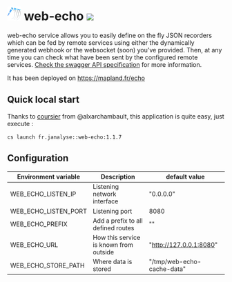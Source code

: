# ![](images/logo-base-32.png) web-echo [![][WebEchoImg]][WebEchoLnk]

web-echo service allows you to easily define on the fly JSON recorders which can be 
fed by remote services using either the dynamically generated webhook or the websocket (soon)
you've provided. Then, at any time you can check what have been sent by the configured
remote services. [Check the swagger API specification][webecho-api] for more information.

It has been deployed on https://mapland.fr/echo

## Quick local start

Thanks to [coursier][cs] from @alxarchambault,
this application is quite easy, just execute :
```
cs launch fr.janalyse::web-echo:1.1.7
```

## Configuration

| Environment variable | Description                                    | default value
| -------------------- | ---------------------------------------------- | -----------------
| WEB_ECHO_LISTEN_IP   | Listening network interface                    | "0.0.0.0"
| WEB_ECHO_LISTEN_PORT | Listening port                                 | 8080
| WEB_ECHO_PREFIX      | Add a prefix to all defined routes             | ""   
| WEB_ECHO_URL         | How this service is known from outside         | "http://127.0.0.1:8080" 
| WEB_ECHO_STORE_PATH  | Where data is stored                           | "/tmp/web-echo-cache-data"

[cs]: https://get-coursier.io/
[webecho-api]: https://mapland.fr/echo/swagger
[WebEcho]: https://github.com/dacr/web-echo
[WebEchoImg]: https://img.shields.io/maven-central/v/fr.janalyse/web-echo_2.13.svg
[WebEchoLnk]: https://search.maven.org/#search%7Cga%7C1%7Cfr.janalyse.web-echo
